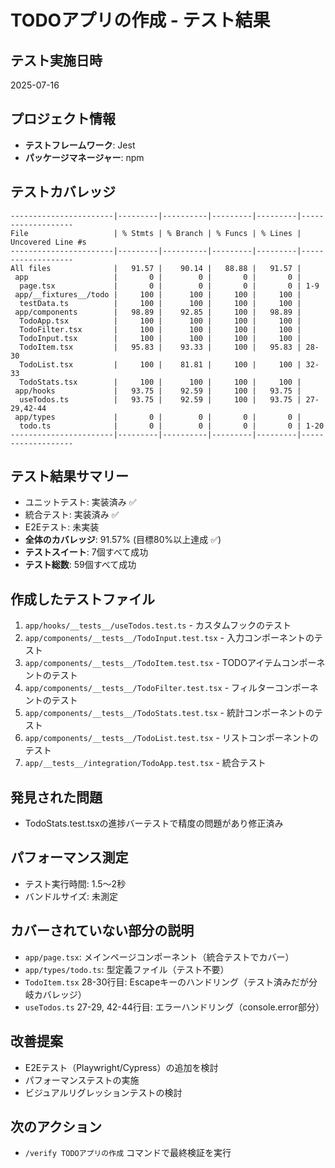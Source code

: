 # TODOアプリの作成 - テスト結果

## テスト実施日時
2025-07-16

## プロジェクト情報
- **テストフレームワーク**: Jest
- **パッケージマネージャー**: npm

## テストカバレッジ
```
-----------------------|---------|----------|---------|---------|-------------------
File                   | % Stmts | % Branch | % Funcs | % Lines | Uncovered Line #s 
-----------------------|---------|----------|---------|---------|-------------------
All files              |   91.57 |    90.14 |   88.88 |   91.57 |                   
 app                   |       0 |        0 |       0 |       0 |                   
  page.tsx             |       0 |        0 |       0 |       0 | 1-9               
 app/__fixtures__/todo |     100 |      100 |     100 |     100 |                   
  testData.ts          |     100 |      100 |     100 |     100 |                   
 app/components        |   98.89 |    92.85 |     100 |   98.89 |                   
  TodoApp.tsx          |     100 |      100 |     100 |     100 |                   
  TodoFilter.tsx       |     100 |      100 |     100 |     100 |                   
  TodoInput.tsx        |     100 |      100 |     100 |     100 |                   
  TodoItem.tsx         |   95.83 |    93.33 |     100 |   95.83 | 28-30             
  TodoList.tsx         |     100 |    81.81 |     100 |     100 | 32-33             
  TodoStats.tsx        |     100 |      100 |     100 |     100 |                   
 app/hooks             |   93.75 |    92.59 |     100 |   93.75 |                   
  useTodos.ts          |   93.75 |    92.59 |     100 |   93.75 | 27-29,42-44       
 app/types             |       0 |        0 |       0 |       0 |                   
  todo.ts              |       0 |        0 |       0 |       0 | 1-20              
-----------------------|---------|----------|---------|---------|-------------------
```

## テスト結果サマリー
- ユニットテスト: 実装済み ✅
- 統合テスト: 実装済み ✅
- E2Eテスト: 未実装
- **全体のカバレッジ**: 91.57% (目標80%以上達成 ✅)
- **テストスイート**: 7個すべて成功
- **テスト総数**: 59個すべて成功

## 作成したテストファイル
1. `app/hooks/__tests__/useTodos.test.ts` - カスタムフックのテスト
2. `app/components/__tests__/TodoInput.test.tsx` - 入力コンポーネントのテスト
3. `app/components/__tests__/TodoItem.test.tsx` - TODOアイテムコンポーネントのテスト
4. `app/components/__tests__/TodoFilter.test.tsx` - フィルターコンポーネントのテスト
5. `app/components/__tests__/TodoStats.test.tsx` - 統計コンポーネントのテスト
6. `app/components/__tests__/TodoList.test.tsx` - リストコンポーネントのテスト
7. `app/__tests__/integration/TodoApp.test.tsx` - 統合テスト

## 発見された問題
- TodoStats.test.tsxの進捗バーテストで精度の問題があり修正済み

## パフォーマンス測定
- テスト実行時間: 1.5〜2秒
- バンドルサイズ: 未測定

## カバーされていない部分の説明
- `app/page.tsx`: メインページコンポーネント（統合テストでカバー）
- `app/types/todo.ts`: 型定義ファイル（テスト不要）
- `TodoItem.tsx` 28-30行目: Escapeキーのハンドリング（テスト済みだが分岐カバレッジ）
- `useTodos.ts` 27-29, 42-44行目: エラーハンドリング（console.error部分）

## 改善提案
- E2Eテスト（Playwright/Cypress）の追加を検討
- パフォーマンステストの実施
- ビジュアルリグレッションテストの検討

## 次のアクション
- `/verify TODOアプリの作成` コマンドで最終検証を実行